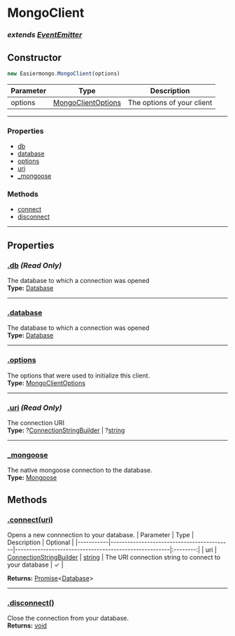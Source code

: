 # MongoClient 
### *extends [EventEmitter](https://nodejs.org/dist/latest/docs/api/events.html#events_class_eventemitter)*
## Constructor
```js
new Easiermongo.MongoClient(options)
````
| Parameter | Type                   | Description |
|-----------|------------------------|----------|
| options   | [MongoClientOptions](../MongoClientOptions.md) | The options of your client     |


---
### Properties
- [db](#.db)
- [database](#.database)
- [options](#.options)
- [uri](#.uri)
- [_mongoose](#._mongoose)

### Methods
- [connect](#.connect())
- [disconnect](#.disconnect())
---
## Properties
<a name=".db"><a/>
### [**.db**](#.db) *(Read Only)*
The database to which a connection was opened
<br>**Type:** [Database](./Database.md)<br/>

---
<a name=".database"><a/>
### [**.database**](#.database)
The database to which a connection was opened
<br>**Type:** [Database](./Database.md)<br/>

---
<a name=".options"><a/>
### [**.options**](#.options)
The options that were used to initialize this client.
<br>**Type:** [MongoClientOptions](../MongoClientOptions.md)<br/>

---
<a name=".uri"><a/>
### [**.uri**](#.uri) *(Read Only)*
The connection URI
<br>**Type:** ?[ConnectionStringBuilder](./ConnectionStringBuilder.md) | ?[string](https://developer.mozilla.org/en-US/docs/Web/JavaScript/Reference/Global_Objects/String)<br/>

---
<a name="._mongoose"><a/>
### [**_mongoose**](#._mongoose)
The native mongoose connection to the database.
<br>**Type:** [Mongoose](https://mongoosejs.com/docs/api/connection.html)<br/>

## Methods
<a name=".connect()"><a/>
### [**.connect(uri)**](#.connect())
Opens a new connnection to your database.
| Parameter | Type                                      | Description                                           | Optional |
|-----------|-------------------------------------------|-------------------------------------------------------|:--------:|
| uri       | [ConnectionStringBuilder]() \| [string]() | The URI connection string to connect to your database | &#10003; |

**Returns:** [Promise](https://developer.mozilla.org/en-US/docs/Web/JavaScript/Reference/Global_Objects/Promise)<[Database](./Database.md)>

---
<a name=".disconnect()"><a>
### [**.disconnect()**](#.disconnect())
Close the connection from your database.
<br>**Returns:** [void](https://developer.mozilla.org/en-US/docs/Web/JavaScript/Reference/Global_Objects/undefined)<br/>

